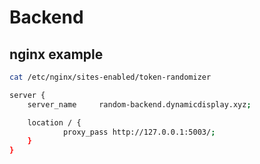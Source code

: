 # Backend

## nginx example
```bash
cat /etc/nginx/sites-enabled/token-randomizer

server {
    server_name		random-backend.dynamicdisplay.xyz;

    location / {
			proxy_pass http://127.0.0.1:5003/;
    }
}
```